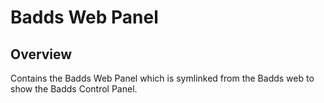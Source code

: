 # Badds Web Panel

## Overview
Contains the Badds Web Panel which is symlinked from the Badds web to show the Badds Control Panel.
